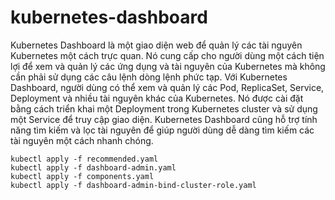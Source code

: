 # kubernetes-dashboard

Kubernetes Dashboard là một giao diện web để quản lý các tài nguyên Kubernetes một cách trực quan. Nó cung cấp cho người dùng một cách tiện lợi để xem và quản lý các ứng dụng và tài nguyên của Kubernetes mà không cần phải sử dụng các câu lệnh dòng lệnh phức tạp. Với Kubernetes Dashboard, người dùng có thể xem và quản lý các Pod, ReplicaSet, Service, Deployment và nhiều tài nguyên khác của Kubernetes. Nó được cài đặt bằng cách triển khai một Deployment trong Kubernetes cluster và sử dụng một Service để truy cập giao diện. Kubernetes Dashboard cũng hỗ trợ tính năng tìm kiếm và lọc tài nguyên để giúp người dùng dễ dàng tìm kiếm các tài nguyên một cách nhanh chóng.


```
kubectl apply -f recommended.yaml
kubectl apply -f dashboard-admin.yaml
kubectl apply -f components.yaml
kubectl apply -f dashboard-admin-bind-cluster-role.yaml
```
